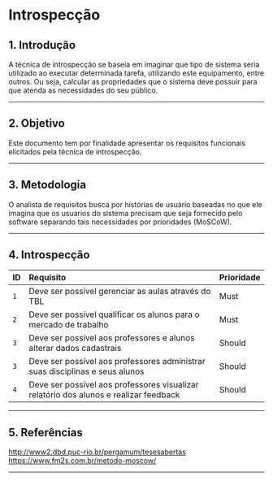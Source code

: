 # Introspecção

## 1. Introdução
A técnica de introspecção se baseia em imaginar que tipo de sistema seria utilizado ao executar determinada tarefa, utilizando este equipamento, entre outros. Ou
seja, calcular as propriedades que o sistema deve possuir para que atenda as necessidades do seu público.
***
## 2. Objetivo
Este documento tem por finalidade apresentar os requisitos funcionais elicitados pela técnica de introspecção.
***
## 3. Metodologia
O analista de requisitos busca por histórias de usuário baseadas no que ele imagina que os usuarios do sistema precisam que seja fornecido pelo software separando tais necessidades por prioridades (MoSCoW).
***
## 4. Introspecção
<table role="table">
<thead>
<tr>
<th align="left">ID</th>
<th align="left">Requisito</th>
<th align="left">Prioridade</th>
</tr>
</thead>
<tbody>
<tr>
<td align="left"><code>1</code></td>
<td align="left">Deve ser possível gerenciar as aulas através do TBL</td>
<td align="left">Must</td>
</tr>
<tr>
<td align="left"><code>2</code></td>
<td align="left">Deve ser possível qualificar os alunos para o mercado de trabalho</td>
<td align="left">Must</td>
</tr>
<tr>
<td align="left"><code>3</code></td>
<td align="left">Deve ser possível aos professores e alunos alterar dados cadastrais</td>
<td align="left">Should</td>
</tr>
<tr>
<td align="left"><code>3</code></td>
<td align="left">Deve ser possível aos professores administrar suas disciplinas e seus alunos</td>
<td align="left">Should</td>
</tr>
 <tr>
<td align="left"><code>4</code></td>
<td align="left">Deve ser possível aos professores visualizar relatório dos alunos e realizar feedback</td>
<td align="left">Should</td>
</tr>
</tbody>
</table>

***
## 5. Referências
http://www2.dbd.puc-rio.br/pergamum/tesesabertas <br>
https://www.fm2s.com.br/metodo-moscow/
***
